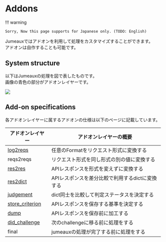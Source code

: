 Addons
======

!!! warning

    Sorry, Now this page supports for Japanese only. (TODO: English)

Jumeauxではアドオンを利用して処理をカスタマイズすることができます。  
アドオンは自作することも可能です。


System structure
----------------

以下はJumeauxの処理を図で表したものです。  
画像の青色の部分がアドオンレイヤーです。

[![](https://cacoo.com/diagrams/9606d6pSveEhBPoH-89A6C.png)](https://cacoo.com/diagrams/9606d6pSveEhBPoH#89A6C)

Add-on specifications
---------------------

各アドオンレイヤーに属するアドオンの仕様は以下のページに記載しています。

| アドオンレイヤー  |             アドオンレイヤーの概要              |
| ----------------- | ----------------------------------------------- |
| [log2reqs]        | 任意のFormatをリクエスト形式に変換する          |
| reqs2reqs         | リクエスト形式を同し形式の別の値に変換する      |
| [res2res]         | APIレスポンスを形式を変えずに変換する           |
| [res2dict]        | APIレスポンスを差分比較で利用するdictに変換する |
| [judgement]       | dict同士を比較して判定ステータスを決定する      |
| [store_criterion] | APIレスポンスを保存する基準を決定する           |
| [dump]            | APIレスポンスを保存前に加工する                 |
| [did_challenge]   | 次のchallengeに移る前に処理をする               |
| final             | jumeauxの処理が完了する前に処理をする           |


[log2reqs]: /ja/addons/log2reqs
[res2res]: /ja/addons/res2res
[res2dict]: /ja/addons/res2dict
[judgement]: /ja/addons/judgement
[store_criterion]: /ja/addons/store_criterion
[dump]: /ja/addons/dump
[did_challenge]: /ja/addons/did_challenge
